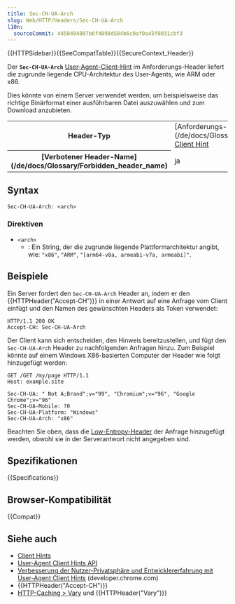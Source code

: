 ```yaml
---
title: Sec-CH-UA-Arch
slug: Web/HTTP/Headers/Sec-CH-UA-Arch
l10n:
  sourceCommit: 4458494807b6f4898d504b6c0af0a45f8031cbf3
---
```


{{HTTPSidebar}}{{SeeCompatTable}}{{SecureContext_Header}}

Der **`Sec-CH-UA-Arch`** [User-Agent-Client-Hint](/de/docs/Web/HTTP/Client_hints#user-agent_client_hints) im Anforderungs-Header liefert die zugrunde liegende CPU-Architektur des User-Agents, wie ARM oder x86.

Dies könnte von einem Server verwendet werden, um beispielsweise das richtige Binärformat einer ausführbaren Datei auszuwählen und zum Download anzubieten.

<table class="properties">
  <tbody>
    <tr>
      <th scope="row">Header-Typ</th>
      <td>
        [Anforderungs-Header](/de/docs/Glossary/Request_header),
        <a href="/de/docs/Web/HTTP/Client_hints">Client Hint</a>
      </td>
    </tr>
    <tr>
      <th scope="row">[Verbotener Header-Name](/de/docs/Glossary/Forbidden_header_name)</th>
      <td>ja</td>
    </tr>
  </tbody>
</table>

## Syntax

```http
Sec-CH-UA-Arch: <arch>
```

### Direktiven

- `<arch>`
  - : Ein String, der die zugrunde liegende Plattformarchitektur angibt, wie: `"x86"`, `"ARM"`, `"[arm64-v8a, armeabi-v7a, armeabi]"`.

## Beispiele

Ein Server fordert den `Sec-CH-UA-Arch` Header an, indem er den {{HTTPHeader("Accept-CH")}} in einer Antwort auf eine Anfrage vom Client einfügt und den Namen des gewünschten Headers als Token verwendet:

```http
HTTP/1.1 200 OK
Accept-CH: Sec-CH-UA-Arch
```

Der Client kann sich entscheiden, den Hinweis bereitzustellen, und fügt den `Sec-CH-UA-Arch` Header zu nachfolgenden Anfragen hinzu.
Zum Beispiel könnte auf einem Windows X86-basierten Computer der Header wie folgt hinzugefügt werden:

```http
GET /GET /my/page HTTP/1.1
Host: example.site

Sec-CH-UA: " Not A;Brand";v="99", "Chromium";v="96", "Google Chrome";v="96"
Sec-CH-UA-Mobile: ?0
Sec-CH-UA-Platform: "Windows"
Sec-CH-UA-Arch: "x86"
```

Beachten Sie oben, dass die [Low-Entropy-Header](/de/docs/Web/HTTP/Client_hints#low_entropy_hints) der Anfrage hinzugefügt werden, obwohl sie in der Serverantwort nicht angegeben sind.

## Spezifikationen

{{Specifications}}

## Browser-Kompatibilität

{{Compat}}

## Siehe auch

- [Client Hints](/de/docs/Web/HTTP/Client_hints)
- [User-Agent Client Hints API](/de/docs/Web/API/User-Agent_Client_Hints_API)
- [Verbesserung der Nutzer-Privatsphäre und Entwicklererfahrung mit User-Agent Client Hints](https://developer.chrome.com/docs/privacy-security/user-agent-client-hints) (developer.chrome.com)
- {{HTTPHeader("Accept-CH")}}
- [HTTP-Caching > Vary](/de/docs/Web/HTTP/Caching#vary) und {{HTTPHeader("Vary")}}
